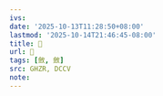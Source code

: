 ```yaml
---
ivs:
date: '2025-10-13T11:28:50+08:00'
lastmod: '2025-10-14T21:46:45-08:00'
title: 󰞼
url: 󰞼
tags: [斂, 斂]
src: GHZR, DCCV
note:
---
```

